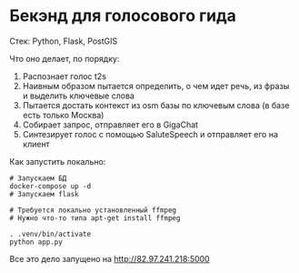 # Бекэнд для голосового гида

Стек: Python, Flask, PostGIS

Что оно делает, по порядку:
1. Распознает голос t2s
2. Наивным образом пытается определить, о чем идет речь, из фразы и выделить ключевые слова
3. Пытается достать контекст из osm базы по ключевым слова (в базе есть только Москва)
4. Собирает запрос, отправляет его в GigaChat
5. Синтезирует голос с помощью SaluteSpeech и отправляет его на клиент

Как запустить локально:
```shell
# Запускаем БД
docker-compose up -d
# Запускаем flask

# Требуется локально установленный ffmpeg
# Нужно что-то типа apt-get install ffmpeg 

. .venv/bin/activate
python app.py
```

Все это дело запущено на http://82.97.241.218:5000
